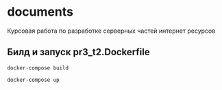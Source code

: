 # documents

Курсовая работа по разработке серверных частей интернет ресурсов

## Билд и запуск pr3_t2.Dockerfile

`docker-compose build`

`docker-compose up`
